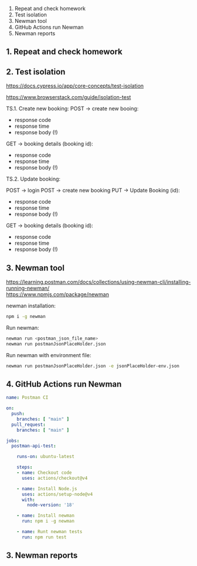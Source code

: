 1. Repeat and check homework
2. Test isolation
3. Newman tool
4. GitHub Actions run Newman
3. Newman reports

## 1. Repeat and check homework

## 2. Test isolation

https://docs.cypress.io/app/core-concepts/test-isolation  

https://www.browserstack.com/guide/isolation-test 

TS.1. Create new booking:
POST -> create new booing:
* response code
* response time
* response body (!)
  
GET -> booking details (booking id):
* response code
* response time
* response body (!)


TS.2. Update booking:

POST -> login
POST -> create new booking
PUT -> Update Booking (id):
* response code
* response time
* response body (!)

GET -> booking details (booking id):
* response code
* response time
* response body (!)




## 3. Newman tool

https://learning.postman.com/docs/collections/using-newman-cli/installing-running-newman/  
https://www.npmjs.com/package/newman  


newman installation:
```bash
npm i -g newman
```

Run newman:  
```bash
newman run <postman_json_file_name>
newman run postmanJsonPlaceHolder.json
```

Run newman with environment file:  
```bash
newman run postmanJsonPlaceHolder.json -e jsonPlaceHolder-env.json
```

## 4. GitHub Actions run Newman

```yaml
name: Postman CI

on:
  push:
    branches: [ "main" ]
  pull_request:
    branches: [ "main" ]

jobs:
  postman-api-test:

    runs-on: ubuntu-latest

    steps:
    - name: Checkout code
      uses: actions/checkout@v4

    - name: Install Node.js 
      uses: actions/setup-node@v4
      with:
        node-version: '18'

    - name: Install newman
      run: npm i -g newman

    - name: Runt newman tests
      run: npm run test
```

## 3. Newman reports
